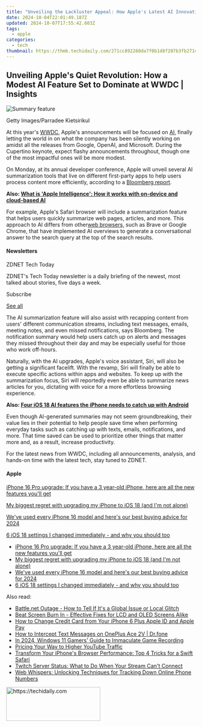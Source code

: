 ```yaml
---
title: "Unveiling the Lackluster Appeal: How Apple's Latest AI Innovations at WWDC May Fail to Impress | TechInsights"
date: 2024-10-04T22:01:49.187Z
updated: 2024-10-07T17:55:42.603Z
tags:
  - apple
categories:
  - tech
thumbnail: https://thmb.techidaily.com/271cc892260da7f0b1d8f207b3fb271cd7c70ce8ff0fa954ebc9cead95a6f721.jpg
---
```


## Unveiling Apple's Quiet Revolution: How a Modest AI Feature Set to Dominate at WWDC | Insights

![Summary feature](https://www.zdnet.com/a/img/resize/8cf5c625dc7345af69008c4c454aa1663e7d4307/2024/06/07/5ec836bb-b592-46b1-8efd-b050ebc93cbe/gettyimages-2047116210.jpg?auto=webp&precrop=2182,1224,x224,y0&width=1280)

Getty Images/Parradee Kietsirikul

At this year's [WWDC](https://www.zdnet.com/article/what-to-expect-from-wwdc-2024-siri-ai-upgrades-ios-18-macos-15-more/), Apple's announcements will be focused on [AI](https://www.zdnet.com/article/what-is-ai-heres-everything-you-need-to-know-about-artificial-intelligence/), finally letting the world in on what the company has been silently working on amidst all the releases from Google, OpenAI, and Microsoft. During the Cupertino keynote, expect flashy announcements throughout, though one of the most impactful ones will be more modest. 

On Monday, at its annual developer conference, Apple will unveil several AI summarization tools that live on different first-party apps to help users process content more efficiently, according to a [Bloomberg report](https://www.bloomberg.com/news/articles/2024-06-07/apple-wwdc-2024-what-to-expect-ai-ipados-18-macos-15-siri-updates-more?accessToken=eyJhbGciOiJIUzI1NiIsInR5cCI6IkpXVCJ9.eyJzb3VyY2UiOiJTdWJzY3JpYmVyR2lmdGVkQXJ0aWNsZSIsImlhdCI6MTcxNzc2MDM3NCwiZXhwIjoxNzE4MzY1MTc0LCJhcnRpY2xlSWQiOiJTRVBJS1BUMEFGQjQwMCIsImJjb25uZWN0SWQiOiIxM0JCRDY1RkVFM0Y0NzY5ODBCRDRDNEVEMTM3OTgzQiJ9.NYLAid5FW5r0ueBH3-HFbg3iqIPq3tKJ%5Fyw2UoUhSUA). 

**Also: [What is 'Apple Intelligence': How it works with on-device and cloud-based AI](https://www.zdnet.com/article/what-is-apple-intelligence-how-it-works-with-on-device-and-cloud-based-ai/)**

For example, Apple's Safari browser will include a summarization feature that helps users quickly summarize web pages, articles, and more. This approach to AI differs from other[web browsers,](https://www.zdnet.com/article/best-ai-search-engine/) such as Brave or Google Chrome, that have implemented AI overviews to generate a conversational answer to the search query at the top of the search results.

#### Newsletters

ZDNET Tech Today

ZDNET's Tech Today newsletter is a daily briefing of the newest, most talked about stories, five days a week.

 Subscribe

[See all](https://www.zdnet.com/newsletters/)

The AI summarization feature will also assist with recapping content from users' different communication streams, including text messages, emails, meeting notes, and even missed notifications, says Bloomberg. The notification summary would help users catch up on alerts and messages they missed throughout their day and may be especially useful for those who work off-hours.

Naturally, with the AI upgrades, Apple's voice assistant, Siri, will also be getting a significant facelift. With the revamp, Siri will finally be able to execute specific actions within apps and websites. To keep up with the summarization focus, Siri will reportedly even be able to summarize news articles for you, dictating with voice for a more effortless browsing experience.

**Also: [Four iOS 18 AI features the iPhone needs to catch up with Android](https://www.zdnet.com/article/four-ios-18-ai-features-the-iphone-needs-to-catch-up-with-android/?ftag=TRE-03-10aaa6b&utm%5Femail=8850ada83866fe2b042041f6277c004e9a68ab834781629d69b19700d29270fc&utm%5Fcampaign%5Fid=10093076&utm%5Femail%5Fid=07fd0016c82fdf6fe11a82c21550e715ca84284f2dc0fd3d568c48bfbba424a9&utm%5Fnewsletter%5Fid=92303&medium=email&source=iterable)**

Even though AI-generated summaries may not seem groundbreaking, their value lies in their potential to help people save time when performing everyday tasks such as catching up with texts, emails, notifications, and more. That time saved can be used to prioritize other things that matter more and, as a result, increase productivity. 

For the latest news from WWDC, including all announcements, analysis, and hands-on time with the latest tech, stay tuned to ZDNET. 

#### Apple

[iPhone 16 Pro upgrade: If you have a 3 year-old iPhone, here are all the new features you'll get](https://www.zdnet.com/article/iphone-16-pro-and-pro-max-hands-on/ "iPhone 16 Pro upgrade: If you have a 3 year-old iPhone, here are all the new features you'll get")

[My biggest regret with upgrading my iPhone to iOS 18 (and I'm not alone)](https://www.zdnet.com/article/my-biggest-regret-with-upgrading-my-iphone-to-ios-18-and-im-not-alone/ "My biggest regret with upgrading my iPhone to iOS 18 (and I'm not alone)")

[We've used every iPhone 16 model and here's our best buying advice for 2024](https://www.zdnet.com/article/iphone-16-pro-max-buying-advice-2024/ "We've used every iPhone 16 model and here's our best buying advice for 2024")

[6 iOS 18 settings I changed immediately - and why you should too](https://www.zdnet.com/article/6-ios-18-settings-i-changed-immediately-and-why-you-should-too/ "6 iOS 18 settings I changed immediately - and why you should too")

* [iPhone 16 Pro upgrade: If you have a 3 year-old iPhone, here are all the new features you'll get](https://www.zdnet.com/article/iphone-16-pro-and-pro-max-hands-on/ "iPhone 16 Pro upgrade: If you have a 3 year-old iPhone, here are all the new features you'll get")
* [My biggest regret with upgrading my iPhone to iOS 18 (and I'm not alone)](https://www.zdnet.com/article/my-biggest-regret-with-upgrading-my-iphone-to-ios-18-and-im-not-alone/ "My biggest regret with upgrading my iPhone to iOS 18 (and I'm not alone)")
* [We've used every iPhone 16 model and here's our best buying advice for 2024](https://www.zdnet.com/article/iphone-16-pro-max-buying-advice-2024/ "We've used every iPhone 16 model and here's our best buying advice for 2024")
* [6 iOS 18 settings I changed immediately - and why you should too](https://www.zdnet.com/article/6-ios-18-settings-i-changed-immediately-and-why-you-should-too/ "6 iOS 18 settings I changed immediately - and why you should too")

<ins class="adsbygoogle"
     style="display:block"
     data-ad-format="autorelaxed"
     data-ad-client="ca-pub-7571918770474297"
     data-ad-slot="1223367746"></ins>

<ins class="adsbygoogle"
     style="display:block"
     data-ad-client="ca-pub-7571918770474297"
     data-ad-slot="8358498916"
     data-ad-format="auto"
     data-full-width-responsive="true"></ins>

<span class="atpl-alsoreadstyle">Also read:</span>
<div><ul>
<li><a href="https://technical-tips.techidaily.com/battlenet-outage-how-to-tell-if-its-a-global-issue-or-local-glitch/"><u>Battle.net Outage - How to Tell If It's a Global Issue or Local Glitch</u></a></li>
<li><a href="https://technical-tips.techidaily.com/beat-screen-burn-in-effective-fixes-for-lcd-and-oled-screens-alike/"><u>Beat Screen Burn In - Effective Fixes for LCD and OLED Screens Alike</u></a></li>
<li><a href="https://apple-account.techidaily.com/how-to-change-credit-card-from-your-iphone-6-plus-apple-id-and-apple-pay-by-drfone-ios/"><u>How to Change Credit Card from Your iPhone 6 Plus Apple ID and Apple Pay</u></a></li>
<li><a href="https://android-location-track.techidaily.com/how-to-intercept-text-messages-on-oneplus-ace-2v-drfone-by-drfone-virtual-android/"><u>How to Intercept Text Messages on OnePlus Ace 2V | Dr.fone</u></a></li>
<li><a href="https://screen-mirroring-recording.techidaily.com/in-2024-windows-11-gamers-guide-to-immaculate-game-recording/"><u>In 2024, Windows 11 Gamers' Guide to Immaculate Game Recording</u></a></li>
<li><a href="https://fox-helps.techidaily.com/pricing-your-way-to-higher-youtube-traffic/"><u>Pricing Your Way to Higher YouTube Traffic</u></a></li>
<li><a href="https://fox-that.techidaily.com/transform-your-iphones-browser-performance-top-4-tricks-for-a-swift-safari/"><u>Transform Your iPhone's Browser Performance: Top 4 Tricks for a Swift Safari</u></a></li>
<li><a href="https://technical-tips.techidaily.com/twitch-server-status-what-to-do-when-your-stream-cant-connect/"><u>Twitch Server Status: What to Do When Your Stream Can't Connect</u></a></li>
<li><a href="https://technical-tips.techidaily.com/web-whispers-unlocking-techniques-for-tracking-down-online-phone-numbers/"><u>Web Whispers: Unlocking Techniques for Tracking Down Online Phone Numbers</u></a></li>
</ul></div>

<!-- affiliate ads begin -->
<a href="https://aligracehair.sjv.io/c/5597632/2135368/19272" target="_top" id="2135368">
  <img src="//a.impactradius-go.com/display-ad/19272-2135368" border="0" alt="https://techidaily.com" width="250" height="90"/>
</a>
<img height="0" width="0" src="https://aligracehair.sjv.io/i/5597632/2135368/19272" style="position:absolute;visibility:hidden;" border="0" />
<!-- affiliate ads end -->

